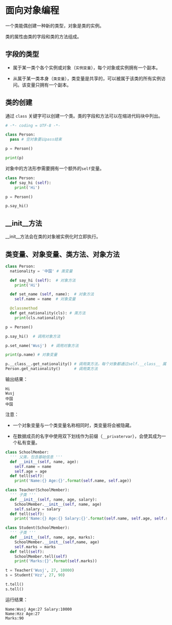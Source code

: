 # 面向对象编程

一个类能偶创建一种新的类型，对象是类的实例。

类的属性由类的字段和类的方法组成。

## 字段的类型

* 属于某一类个各个实例或对象（`实例变量`），每个对象或实例拥有一个副本。

* 从属于某一类本身（`类变量`），类变量是共享的，可以被属于该类的所有实例访问。该变量只拥有一个副本。

## 类的创建

通过 `class` 关键字可以创建一个类。类的字段和方法可以在缩进代码块中列出。

```python
# -*- coding = UTF-8 -*-

class Person:
  pass # 空对象要以pass结束

p = Person()

print(p)
```

对象中的方法形参需要拥有一个额外的`self`变量。

```python
class Person:
  def say_hi (self):
    print('Hi')

p = Person()

p.say_hi()
```

## \_\_init\_\_方法

\_\_init\_\_方法会在类的对象被实例化时立即执行。

## 类变量、对象变量、类方法、对象方法

```python
class Person:
  nationality = '中国' # 类变量

  def say_hi (self):  # 对象方法
    print('Hi')

  def set_name (self, name):  # 对象方法
    self.name = name  # 对象变量

  @classmethod
  def get_nationality(cls): # 类方法
    print(cls.nationality)

p = Person()

p.say_hi()  # 调用对象方法

p.set_name('Wusj')  # 调用对象方法

print(p.name) # 对象变量

p.__class__.get_nationality() # 调用类方法，每个对象都通过self.__class__ 属性来引用它的类
Person.get_nationality()      # 调用类方法
```

输出结果：

```
Hi
Wusj
中国
中国
```

注意：

* 一个对象变量与一个类变量名称相同时，类变量将会被隐藏。

* 在数据成员的名字中使用双下划线作为前缀（`__privatervar`），会使其成为一个私有变量。

```python
class SchoolMember:
  ''' 父类，包含基础信息 '''
  def __init__(self, name, age):
    self.name = name
    self.age = age
  def tell(self):
    print('Name:{} Age:{}'.format(self.name, self.age))

class Teacher(SchoolMember):
  ''' 子类 '''
  def __init__(self, name, age, salary):
    SchoolMember.__init__(self, name, age)
    self.salary = salary
  def tell(self):
    print('Name:{} Age:{} Salary:{}'.format(self.name, self.age, self.salary))

class Student(SchoolMember):
  ''' 子类 '''
  def __init__(self, name, age, marks):
    SchoolMember.__init__(self,name, age)
    self.marks = marks
  def tell(self):
    SchoolMember.tell(self)
    print('Marks:{}'.format(self.marks))

t = Teacher('Wusj', 27, 10000)
s = Student('Hzz', 27, 90)

t.tell()
s.tell()
```

运行结果：

```
Name:Wusj Age:27 Salary:10000
Name:Hzz Age:27
Marks:90
```